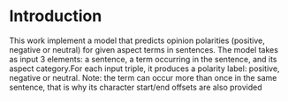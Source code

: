 # Introduction
This work implement a model that predicts opinion polarities (positive, negative or neutral) for given aspect terms in sentences. The model takes as input 3 elements: a sentence, a term occurring in the sentence, and its aspect category.For each input triple, it produces a polarity label: positive, negative or neutral. Note: the term can occur more than once in the same sentence, that is why its character start/end offsets are also provided
